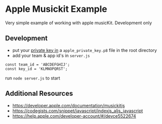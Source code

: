 # Apple Musickit Example

Very simple example of working with apple musicKit. Development only


## Development

 - put your [private key in](https://help.apple.com/developer-account/#/devce5522674) a `apple_private_key.p8` file in the root directory
 - add your team & app id's in `server.js`  

```
const team_id = 'ABCDEFGHIJ';
const key_id = 'KLMNOPQRST';
```

run `node server.js` to start

## Additional Resources 
 - https://developer.apple.com/documentation/musickitjs
 - https://codegists.com/snippet/javascript/indexjs_aljs_javascript
 - https://help.apple.com/developer-account/#/devce5522674
